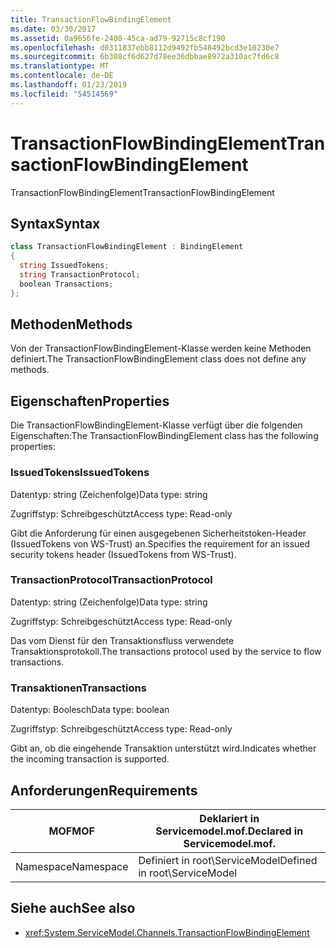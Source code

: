 ```yaml
---
title: TransactionFlowBindingElement
ms.date: 03/30/2017
ms.assetid: 0a9656fe-2400-45ca-ad79-92715c8cf190
ms.openlocfilehash: d0311837ebb8112d9492fb548492bcd3e10230e7
ms.sourcegitcommit: 6b308cf6d627d78ee36dbbae8972a310ac7fd6c8
ms.translationtype: MT
ms.contentlocale: de-DE
ms.lasthandoff: 01/23/2019
ms.locfileid: "54514569"
---
```

# <a name="transactionflowbindingelement"></a><span data-ttu-id="789e9-102">TransactionFlowBindingElement</span><span class="sxs-lookup"><span data-stu-id="789e9-102">TransactionFlowBindingElement</span></span>
<span data-ttu-id="789e9-103">TransactionFlowBindingElement</span><span class="sxs-lookup"><span data-stu-id="789e9-103">TransactionFlowBindingElement</span></span>  
  
## <a name="syntax"></a><span data-ttu-id="789e9-104">Syntax</span><span class="sxs-lookup"><span data-stu-id="789e9-104">Syntax</span></span>  
  
```csharp
class TransactionFlowBindingElement : BindingElement  
{  
  string IssuedTokens;  
  string TransactionProtocol;  
  boolean Transactions;  
};  
```  
  
## <a name="methods"></a><span data-ttu-id="789e9-105">Methoden</span><span class="sxs-lookup"><span data-stu-id="789e9-105">Methods</span></span>  
 <span data-ttu-id="789e9-106">Von der TransactionFlowBindingElement-Klasse werden keine Methoden definiert.</span><span class="sxs-lookup"><span data-stu-id="789e9-106">The TransactionFlowBindingElement class does not define any methods.</span></span>  
  
## <a name="properties"></a><span data-ttu-id="789e9-107">Eigenschaften</span><span class="sxs-lookup"><span data-stu-id="789e9-107">Properties</span></span>  
 <span data-ttu-id="789e9-108">Die TransactionFlowBindingElement-Klasse verfügt über die folgenden Eigenschaften:</span><span class="sxs-lookup"><span data-stu-id="789e9-108">The TransactionFlowBindingElement class has the following properties:</span></span>  
  
### <a name="issuedtokens"></a><span data-ttu-id="789e9-109">IssuedTokens</span><span class="sxs-lookup"><span data-stu-id="789e9-109">IssuedTokens</span></span>  
 <span data-ttu-id="789e9-110">Datentyp: string (Zeichenfolge)</span><span class="sxs-lookup"><span data-stu-id="789e9-110">Data type: string</span></span>  
  
 <span data-ttu-id="789e9-111">Zugriffstyp: Schreibgeschützt</span><span class="sxs-lookup"><span data-stu-id="789e9-111">Access type: Read-only</span></span>  
  
 <span data-ttu-id="789e9-112">Gibt die Anforderung für einen ausgegebenen Sicherheitstoken-Header (IssuedTokens von WS-Trust) an.</span><span class="sxs-lookup"><span data-stu-id="789e9-112">Specifies the requirement for an issued security tokens header (IssuedTokens from WS-Trust).</span></span>  
  
### <a name="transactionprotocol"></a><span data-ttu-id="789e9-113">TransactionProtocol</span><span class="sxs-lookup"><span data-stu-id="789e9-113">TransactionProtocol</span></span>  
 <span data-ttu-id="789e9-114">Datentyp: string (Zeichenfolge)</span><span class="sxs-lookup"><span data-stu-id="789e9-114">Data type: string</span></span>  
  
 <span data-ttu-id="789e9-115">Zugriffstyp: Schreibgeschützt</span><span class="sxs-lookup"><span data-stu-id="789e9-115">Access type: Read-only</span></span>  
  
 <span data-ttu-id="789e9-116">Das vom Dienst für den Transaktionsfluss verwendete Transaktionsprotokoll.</span><span class="sxs-lookup"><span data-stu-id="789e9-116">The transactions protocol used by the service to flow transactions.</span></span>  
  
### <a name="transactions"></a><span data-ttu-id="789e9-117">Transaktionen</span><span class="sxs-lookup"><span data-stu-id="789e9-117">Transactions</span></span>  
 <span data-ttu-id="789e9-118">Datentyp: Boolesch</span><span class="sxs-lookup"><span data-stu-id="789e9-118">Data type: boolean</span></span>  
  
 <span data-ttu-id="789e9-119">Zugriffstyp: Schreibgeschützt</span><span class="sxs-lookup"><span data-stu-id="789e9-119">Access type: Read-only</span></span>  
  
 <span data-ttu-id="789e9-120">Gibt an, ob die eingehende Transaktion unterstützt wird.</span><span class="sxs-lookup"><span data-stu-id="789e9-120">Indicates whether the incoming transaction is supported.</span></span>  
  
## <a name="requirements"></a><span data-ttu-id="789e9-121">Anforderungen</span><span class="sxs-lookup"><span data-stu-id="789e9-121">Requirements</span></span>  
  
|<span data-ttu-id="789e9-122">MOF</span><span class="sxs-lookup"><span data-stu-id="789e9-122">MOF</span></span>|<span data-ttu-id="789e9-123">Deklariert in Servicemodel.mof.</span><span class="sxs-lookup"><span data-stu-id="789e9-123">Declared in Servicemodel.mof.</span></span>|  
|---------|-----------------------------------|  
|<span data-ttu-id="789e9-124">Namespace</span><span class="sxs-lookup"><span data-stu-id="789e9-124">Namespace</span></span>|<span data-ttu-id="789e9-125">Definiert in root\ServiceModel</span><span class="sxs-lookup"><span data-stu-id="789e9-125">Defined in root\ServiceModel</span></span>|  
  
## <a name="see-also"></a><span data-ttu-id="789e9-126">Siehe auch</span><span class="sxs-lookup"><span data-stu-id="789e9-126">See also</span></span>
- <xref:System.ServiceModel.Channels.TransactionFlowBindingElement>
